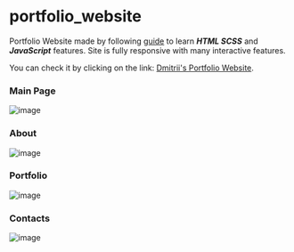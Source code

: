 # portfolio_website

Portfolio Website made by following [guide](https://www.youtube.com/watch?v=xV7S8BhIeBo&ab_channel=freeCodeCamp.org) to learn _**HTML SCSS**_ and _**JavaScript**_ features.
Site is fully responsive with many interactive features.

You can check it by clicking on the link: [Dmitrii's Portfolio Website](https://dm4nk.github.io/).

### Main Page
![image](https://user-images.githubusercontent.com/80630476/162738672-6d1576d8-672b-45b1-b587-eec589fb756c.png)

### About 
![image](https://user-images.githubusercontent.com/80630476/162738218-2f3a04e7-6d20-462f-b298-95da915c1e42.png)

### Portfolio
![image](https://user-images.githubusercontent.com/80630476/162738406-5811336c-1ecd-4f7a-b1cb-e7e50b4e2b01.png)

### Contacts
![image](https://user-images.githubusercontent.com/80630476/162738491-d596422f-ebf0-4c5c-a234-1212fd2ba5b4.png)

